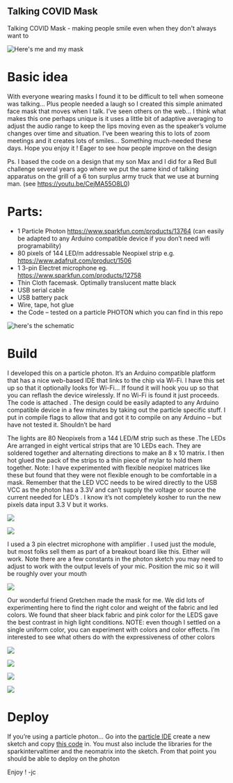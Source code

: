 ## Talking COVID Mask
Talking COVID Mask - making people smile even when they don't always want to

![Here's me and my mask](/images/me.png)

# Basic idea
With everyone wearing masks I found it to be difficult to tell when someone was talking… Plus people needed a laugh so I created this simple animated face mask that moves when I talk. I’ve seen others on the web… I think what makes this one perhaps unique is it uses a little bit of adaptive averaging to adjust the audio range to keep the lips moving even as the speaker’s volume changes over time and situation. I’ve been wearing this to lots of zoom meetings and it creates lots of smiles… Something much-needed these days. Hope you enjoy it !
Eager to see how people improve on the design

Ps. I based the code on a design that my son Max and I did for a Red Bull challenge several years ago where we put the same kind of talking apparatus on the grill of a 6 ton surplus army truck that we use at burning man.  (see https://youtu.be/CejMA55O8L0)

# Parts:
* 1 Particle Photon   https://www.sparkfun.com/products/13764  (can easily be adapted to any Arduino compatible device if you don’t need wifi programability)
* 80 pixels of 144 LED/m addressable Neopixel strip e.g. https://www.adafruit.com/product/1506
* 1 3-pin Electret microphone  eg. https://www.sparkfun.com/products/12758 
* Thin Cloth facemask. Optimally translucent matte black 
* USB serial cable
* USB battery pack
* Wire, tape, hot glue
* the  Code   – tested on a particle PHOTON  which you can find in this repo


![here's the schematic](/images/schematic.png)

# Build
I developed this on a particle photon. It’s an Arduino compatible platform that has a nice web-based IDE that links to the chip via Wi-Fi. I have this set up so that it optionally looks for Wi-Fi… If found it will hook you up so that you can reflash the device wirelessly. If no Wi-Fi is found it just proceeds. The code is attached . The design could be easily adapted to any Arduino compatible device in a few minutes by taking out the particle specific stuff. I put in compile flags to allow that and got it to compile on any Arduino – but have not tested it. Shouldn’t be hard

The lights are 80 Neopixels  from a 144 LED/M strip such as these  .The LEDs Are arranged in eight vertical strips that are 10 LEDs each. They are soldered together and alternating directions to make an 8 x 10 matrix. I then hot glued the pack of the strips to a thin piece of mylar to hold them together. Note: I have experimented with flexible neopixel matrices like these but found that they were not flexible enough to be comfortable in a mask. Remember that the LED VCC needs to be wired directly to the USB VCC as the photon has a  3.3V and can’t supply the  voltage or source the current needed for  LED’s . I know it’s not completely kosher to run the new pixels data input  3.3 V but it works.

![](/images/glue.png)

![](/images/glued.png)

I used a 3 pin electret microphone with amplifier . I used  just the module, but most folks sell them as part of a breakout board like this. Either will work. Note there are a few constants in the photon sketch you may need to adjust to work with the output levels of your mic. Position the mic so it will be roughly over your mouth

![](/images/back.png)

Our wonderful friend Gretchen made the mask for me. We did lots of experimenting here to find the right color and weight of the fabric and led colors. We found that sheer black fabric and pink color for the LEDS  gave the best contrast in high light conditions. NOTE: even though I settled on a single uniform color, you can experiment with colors and color effects. I’m interested to see what others do with the expressiveness of other colors

![](/images/mask.png)

![](/images/maskclosed.png)

![](/images/maskopened.png)

![](/images/masksmile.png)

# Deploy
If you’re using a particle photon…  Go into the [particle IDE](https://build.particle.io/build/new) create a new sketch and copy [this code](/jc_mask_V10.ino) in. You must also include the libraries for the sparkintervaltimer and the neomatrix into the sketch.  From that point you should be able to deploy on the photon

Enjoy !
-jc
